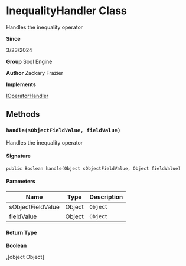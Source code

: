 # InequalityHandler Class

Handles the inequality operator

**Since** 

3/23/2024

**Group** Soql Engine

**Author** Zackary Frazier

**Implements**

[IOperatorHandler](IOperatorHandler.md)

## Methods
### `handle(sObjectFieldValue, fieldValue)`

Handles the inequality operator

#### Signature
```apex
public Boolean handle(Object sObjectFieldValue, Object fieldValue)
```

#### Parameters
| Name | Type | Description |
|------|------|-------------|
| sObjectFieldValue | Object | `Object` |
| fieldValue | Object | `Object` |

#### Return Type
**Boolean**

,[object Object]